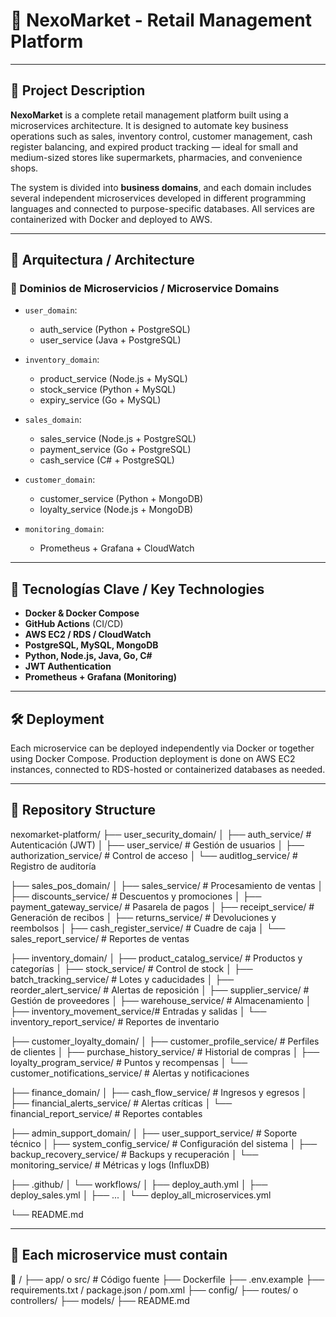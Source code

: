 # 🛒 NexoMarket - Retail Management Platform

---

## 📌 Project Description 

**NexoMarket** is a complete retail management platform built using a microservices architecture. It is designed to automate key business operations such as sales, inventory control, customer management, cash register balancing, and expired product tracking — ideal for small and medium-sized stores like supermarkets, pharmacies, and convenience shops.

The system is divided into **business domains**, and each domain includes several independent microservices developed in different programming languages and connected to purpose-specific databases. All services are containerized with Docker and deployed to AWS.

---

## 🧱 Arquitectura / Architecture

### 🧩 Dominios de Microservicios / Microservice Domains

- `user_domain`:
  - auth_service (Python + PostgreSQL)
  - user_service (Java + PostgreSQL)

- `inventory_domain`:
  - product_service (Node.js + MySQL)
  - stock_service (Python + MySQL)
  - expiry_service (Go + MySQL)

- `sales_domain`:
  - sales_service (Node.js + PostgreSQL)
  - payment_service (Go + PostgreSQL)
  - cash_service (C# + PostgreSQL)

- `customer_domain`:
  - customer_service (Python + MongoDB)
  - loyalty_service (Node.js + MongoDB)

- `monitoring_domain`:
  - Prometheus + Grafana + CloudWatch

---

## 🚀 Tecnologías Clave / Key Technologies

- **Docker & Docker Compose**
- **GitHub Actions** (CI/CD)
- **AWS EC2 / RDS / CloudWatch**
- **PostgreSQL, MySQL, MongoDB**
- **Python, Node.js, Java, Go, C#**
- **JWT Authentication**
- **Prometheus + Grafana (Monitoring)**

---

## 🛠️ Deployment


Each microservice can be deployed independently via Docker or together using Docker Compose. Production deployment is done on AWS EC2 instances, connected to RDS-hosted or containerized databases as needed.

---

## 📁 Repository Structure
nexomarket-platform/
├── user_security_domain/
│   ├── auth_service/              # Autenticación (JWT)
│   ├── user_service/              # Gestión de usuarios
│   ├── authorization_service/     # Control de acceso
│   └── auditlog_service/          # Registro de auditoría

├── sales_pos_domain/
│   ├── sales_service/             # Procesamiento de ventas
│   ├── discounts_service/         # Descuentos y promociones
│   ├── payment_gateway_service/   # Pasarela de pagos
│   ├── receipt_service/           # Generación de recibos
│   ├── returns_service/           # Devoluciones y reembolsos
│   ├── cash_register_service/     # Cuadre de caja
│   └── sales_report_service/      # Reportes de ventas

├── inventory_domain/
│   ├── product_catalog_service/   # Productos y categorías
│   ├── stock_service/             # Control de stock
│   ├── batch_tracking_service/    # Lotes y caducidades
│   ├── reorder_alert_service/     # Alertas de reposición
│   ├── supplier_service/          # Gestión de proveedores
│   ├── warehouse_service/         # Almacenamiento
│   ├── inventory_movement_service/# Entradas y salidas
│   └── inventory_report_service/  # Reportes de inventario

├── customer_loyalty_domain/
│   ├── customer_profile_service/  # Perfiles de clientes
│   ├── purchase_history_service/  # Historial de compras
│   ├── loyalty_program_service/   # Puntos y recompensas
│   └── customer_notifications_service/ # Alertas y notificaciones

├── finance_domain/
│   ├── cash_flow_service/         # Ingresos y egresos
│   ├── financial_alerts_service/  # Alertas críticas
│   └── financial_report_service/  # Reportes contables

├── admin_support_domain/
│   ├── user_support_service/      # Soporte técnico
│   ├── system_config_service/     # Configuración del sistema
│   ├── backup_recovery_service/   # Backups y recuperación
│   └── monitoring_service/        # Métricas y logs (InfluxDB)

├── .github/
│   └── workflows/
│       ├── deploy_auth.yml
│       ├── deploy_sales.yml
│       ├── ...
│       └── deploy_all_microservices.yml

└── README.md

---

## 📁 Each microservice must contain

📁 <nombre>/
├── app/ o src/                   # Código fuente
├── Dockerfile
├── .env.example
├── requirements.txt / package.json / pom.xml
├── config/
├── routes/ o controllers/
├── models/
├── README.md